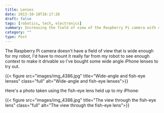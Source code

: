 ```yaml
---
title: Lenses
date: 2013-10-18T16:17:20
draft: false
tags: [robotics, tech, electronics]
summary: Increasing the field of view of the Raspberry Pi camera with cheap phone camera lenses
category: ""
type: Post
---
```


The Raspberry Pi camera doesn't have a field of view that is wide enough for my robot, I'd have to mount it really far from my robot to see enough context to make it drivable so I've bought some wide angle iPhone lenses to try out.

{{< figure src="images/img_4386.jpg" title="Wide-angle and fish-eye lenses" class="full" alt="Wide-angle and fish-eye lenses">}}

Here's a photo taken using the fish-eye lens held up to my iPhone:

{{< figure src="images/img_4388.jpg" title="The view through the fish-eye lens" class="full" alt="The view through the fish-eye lens">}}
